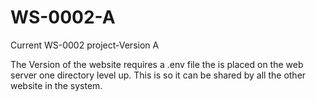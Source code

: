 # WS-0002-A
 Current WS-0002 project-Version A

 The Version of the website requires a .env file the is placed on the web server one directory level up. This is so it can be shared by all the other website in the system.
